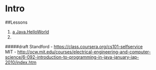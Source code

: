 # Intro
##Lessons
1. [a Java.HelloWorld](Java.HelloWorld.md)
2. 


#####draft
Standford - https://class.coursera.org/cs101-selfservice  
MIT - http://ocw.mit.edu/courses/electrical-engineering-and-computer-science/6-092-introduction-to-programming-in-java-january-iap-2010/index.htm 
